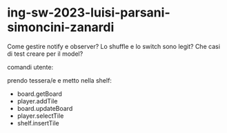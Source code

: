 # ing-sw-2023-luisi-parsani-simoncini-zanardi

Come gestire notify e observer?
Lo shuffle e lo switch sono legit?
Che casi di test creare per il model?


comandi utente: 

prendo tessera/e e metto nella shelf:
- board.getBoard
- player.addTile
- board.updateBoard
- player.selectTile
- shelf.insertTile
